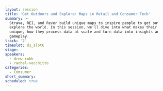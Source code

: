 ```yaml
---
layout: session
title: 'Get Outdoors and Explore: Maps in Retail and Consumer Tech'
summary: >-
  Strava, REI, and Rever build unique maps to inspire people to get outside and
  explore the world. In this session, we'll dive into what makes their datasets
  unique, how they process data at scale and turn data into insights and better
  gameplay.
track: '2'
timeslot: d1_slot6
stage:
speakers:
  - drew-robb
  - rachel-vecchitto
categories:
  - Consumer
short_summary: 
scheduled: true
---
```


